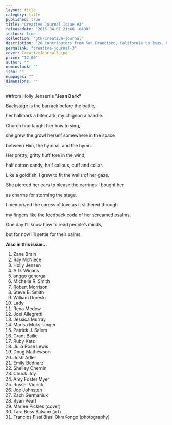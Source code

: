 ```yaml
---
layout: title
category: title
published: true
title: "Creative Journal Issue #3"
releasedate: "2015-04-01 21:46 -0400"
instock: true
collection: "gtk-creative-journal"
description: "28 contributors from San Francisco, California to Imus, Philippines"
permalink: "creative-journal-3"
cover: CreativeJournal3.jpg
price: "12.00"
author: ""
numinstock: ""
isbn: ""
numpages: ""
dimensions: ""
---
```



##from Holly Jensen's
**"Jean Dark"**


Backstage is the barrack before the battle,

her hallmark a bitemark, my chignon a handle.

Church had taught her how to sing,

she grew the growl herself somewhere in the space

between Him, the hymnal, and the hymn.

Her pretty, gritty fluff tore in the wind,

half cotton candy, half callous, cuff and collar.

Like a goldfish, I grew to fit the walls of her gaze.

She pierced her ears to please the earrings I bought her 

as charms for storming the stage.

I memorized the caress of love as it slithered through 

my fingers like the feedback coda of her screamed psalms.

One day I’ll know how to read people’s minds,

but for now I’ll settle for their palms.

**Also in this issue...**
1. Zane Brain
2. Ray McNiece
3. Holly Jensen
4. A.D. Winans
5. anggo genorga
6. Michelle R. Smith
7. Robert Morrison
8. Steve B. Smith
9. William Doreski
10. Lady
11. Rena Medow
12. Joel Allegretti
13. Jessica Murray
14. Marisa Moks-Unger
15. Patrick J. Salem
16. Grant Bailie
17. Ruby Katz
18. Julia Rose Lewis
19. Doug Mathewson
20. Josh Adler
21. Emily Bednarz
22. Shelley Chernin
23. Chuck Joy
24. Amy Foster Myer
25. Russel Vidrick
26. Joe Johnston
27. Zach Germaniuk
28. Ryan Pearl
29. Marlee Pickles (cover)
30. Tara Bess Balsam (art)
31. Francios Fissi Bissi OkraKongo (photography)
